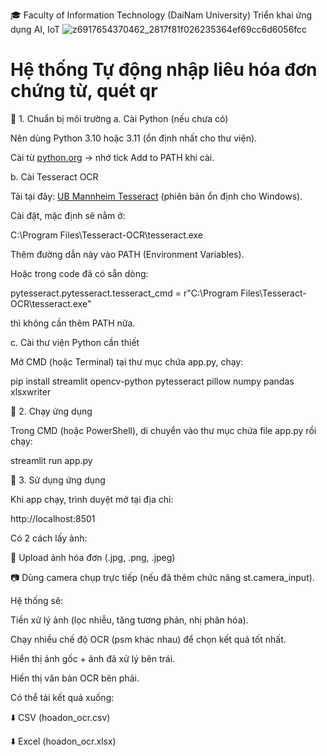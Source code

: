 🎓 Faculty of Information Technology (DaiNam University)
Triển khai ứng dụng AI, IoT
![z6917654370462_2817f81f026235364ef69cc6d6056fcc](https://github.com/user-attachments/assets/2468521f-38b0-4b43-a4b4-cd75490dfb1d)


# Hệ thống Tự động nhập liêu hóa đơn chứng từ, quét qr

🔹 1. Chuẩn bị môi trường
a. Cài Python (nếu chưa có)

Nên dùng Python 3.10 hoặc 3.11 (ổn định nhất cho thư viện).

Cài từ [python.org](https://www.python.org/downloads/)
 → nhớ tick Add to PATH khi cài.

b. Cài Tesseract OCR

Tải tại đây: [UB Mannheim Tesseract](https://github.com/UB-Mannheim/tesseract/wiki)
 (phiên bản ổn định cho Windows).

Cài đặt, mặc định sẽ nằm ở:

C:\Program Files\Tesseract-OCR\tesseract.exe


Thêm đường dẫn này vào PATH (Environment Variables).

Hoặc trong code đã có sẵn dòng:

pytesseract.pytesseract.tesseract_cmd = r"C:\Program Files\Tesseract-OCR\tesseract.exe"


thì không cần thêm PATH nữa.

c. Cài thư viện Python cần thiết

Mở CMD (hoặc Terminal) tại thư mục chứa app.py, chạy:

pip install streamlit opencv-python pytesseract pillow numpy pandas xlsxwriter

🔹 2. Chạy ứng dụng

Trong CMD (hoặc PowerShell), di chuyển vào thư mục chứa file app.py rồi chạy:

streamlit run app.py

🔹 3. Sử dụng ứng dụng

Khi app chạy, trình duyệt mở tại địa chỉ:

http://localhost:8501


Có 2 cách lấy ảnh:

📂 Upload ảnh hóa đơn (.jpg, .png, .jpeg)

📷 Dùng camera chụp trực tiếp (nếu đã thêm chức năng st.camera_input).

Hệ thống sẽ:

Tiền xử lý ảnh (lọc nhiễu, tăng tương phản, nhị phân hóa).

Chạy nhiều chế độ OCR (psm khác nhau) để chọn kết quả tốt nhất.

Hiển thị ảnh gốc + ảnh đã xử lý bên trái.

Hiển thị văn bản OCR bên phải.

Có thể tải kết quả xuống:

⬇️ CSV (hoadon_ocr.csv)

⬇️ Excel (hoadon_ocr.xlsx)

